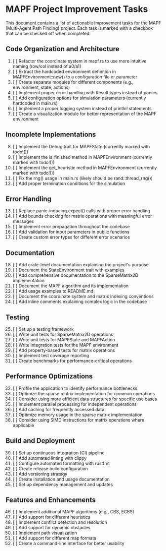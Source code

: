 # MAPF Project Improvement Tasks

This document contains a list of actionable improvement tasks for the MAPF (Multi-Agent Path Finding) project. Each task is marked with a checkbox that can be checked off when completed.

## Code Organization and Architecture

1. [ ] Refactor the coordinate system in mapf.rs to use more intuitive naming (row/col instead of a0/a1)
2. [ ] Extract the hardcoded environment definition in MAPFEnvironment::new() to a configuration file or parameter
3. [ ] Create separate modules for different components (e.g., environment, state, actions)
4. [ ] Implement proper error handling with Result types instead of panics
5. [ ] Add configuration options for simulation parameters (currently hardcoded in main.rs)
6. [ ] Implement a proper logging system instead of println! statements
7. [ ] Create a visualization module for better representation of the MAPF environment

## Incomplete Implementations

8. [ ] Implement the Debug trait for MAPFState (currently marked with todo!())
9. [ ] Implement the is_finished method in MAPFEnvironment (currently marked with todo!())
10. [ ] Implement the get_heuristic method in MAPFEnvironment (currently marked with todo!())
11. [ ] Fix the rng() usage in main.rs (likely should be rand::thread_rng())
12. [ ] Add proper termination conditions for the simulation

## Error Handling

13. [ ] Replace panic-inducing expect() calls with proper error handling
14. [ ] Add bounds checking for matrix operations with meaningful error messages
15. [ ] Implement error propagation throughout the codebase
16. [ ] Add validation for input parameters in public functions
17. [ ] Create custom error types for different error scenarios

## Documentation

18. [ ] Add crate-level documentation explaining the project's purpose
19. [ ] Document the StateEnvironment trait with examples
20. [ ] Add comprehensive documentation to the SparseMatrix2D implementation
21. [ ] Document the MAPF algorithm and its implementation
22. [ ] Add usage examples to README.md
23. [ ] Document the coordinate system and matrix indexing conventions
24. [ ] Add inline comments explaining complex logic in the codebase

## Testing

25. [ ] Set up a testing framework
26. [ ] Write unit tests for SparseMatrix2D operations
27. [ ] Write unit tests for MAPFState and MAPFAction
28. [ ] Write integration tests for the MAPF environment
29. [ ] Add property-based tests for matrix operations
30. [ ] Implement test coverage reporting
31. [ ] Create benchmarks for performance-critical operations

## Performance Optimizations

32. [ ] Profile the application to identify performance bottlenecks
33. [ ] Optimize the sparse matrix implementation for common operations
34. [ ] Consider using more efficient data structures for specific use cases
35. [ ] Implement parallel processing for independent operations
36. [ ] Add caching for frequently accessed data
37. [ ] Optimize memory usage in the sparse matrix implementation
38. [ ] Consider using SIMD instructions for matrix operations where applicable

## Build and Deployment

39. [ ] Set up continuous integration (CI) pipeline
40. [ ] Add automated linting with clippy
41. [ ] Configure automated formatting with rustfmt
42. [ ] Create release build configuration
43. [ ] Add versioning strategy
44. [ ] Create installation and usage documentation
45. [ ] Set up dependency management and updates

## Features and Enhancements

46. [ ] Implement additional MAPF algorithms (e.g., CBS, ECBS)
47. [ ] Add support for different heuristics
48. [ ] Implement conflict detection and resolution
49. [ ] Add support for dynamic obstacles
50. [ ] Implement path visualization
51. [ ] Add support for different map formats
52. [ ] Create a command-line interface for better usability